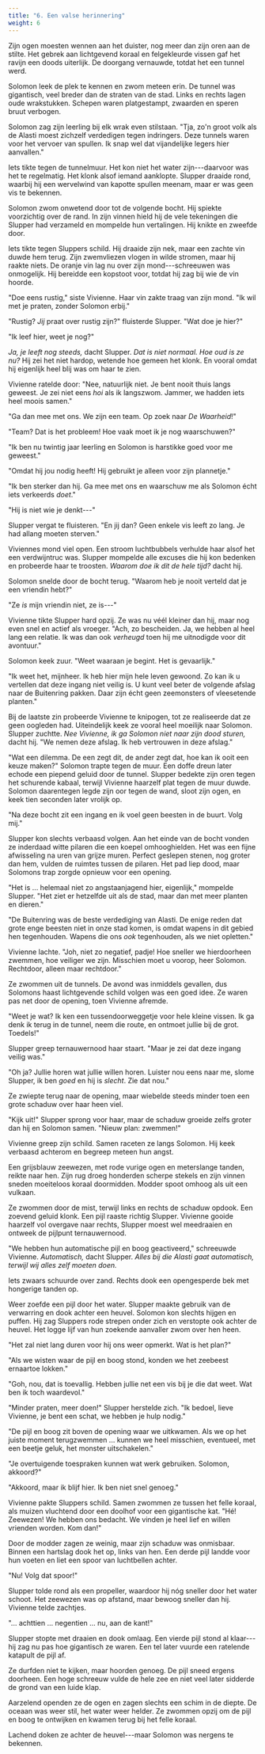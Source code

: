 ```yaml
---
title: "6. Een valse herinnering"
weight: 6
---
```


Zijn ogen moesten wennen aan het duister, nog meer dan zijn oren aan de stilte. Het gebrek aan lichtgevend koraal en felgekleurde vissen gaf het ravijn een doods uiterlijk. De doorgang vernauwde, totdat het een tunnel werd.

Solomon leek de plek te kennen en zwom meteen erin. De tunnel was gigantisch, veel breder dan de straten van de stad. Links en rechts lagen oude wrakstukken. Schepen waren platgestampt, zwaarden en speren bruut verbogen. 

Solomon zag zijn leerling bij elk wrak even stilstaan. "Tja, zo'n groot volk als de Alasti moest zichzelf verdedigen tegen indringers. Deze tunnels waren voor het vervoer van spullen. Ik snap wel dat vijandelijke legers hier aanvallen."

Iets tikte tegen de tunnelmuur. Het kon niet het water zijn---daarvoor was het te regelmatig. Het klonk alsof iemand aanklopte. Slupper draaide rond, waarbij hij een wervelwind van kapotte spullen meenam, maar er was geen vis te bekennen.

Solomon zwom onwetend door tot de volgende bocht. Hij spiekte voorzichtig over de rand. In zijn vinnen hield hij de vele tekeningen die Slupper had verzameld en mompelde hun vertalingen. Hij knikte en zweefde door.

Iets tikte tegen Sluppers schild. Hij draaide zijn nek, maar een zachte vin duwde hem terug. Zijn zwemvliezen vlogen in wilde stromen, maar hij raakte niets. De oranje vin lag nu over zijn mond---schreeuwen was onmogelijk. Hij bereidde een kopstoot voor, totdat hij zag bij wie de vin hoorde.

"Doe eens rustig," siste Vivienne. Haar vin zakte traag van zijn mond. "Ik wil met je praten, zonder Solomon erbij." 

"Rustig? _Jij_ praat over rustig zijn?" fluisterde Slupper. "Wat doe je hier?"

"Ik leef hier, weet je nog?"

_Ja, je leeft nog steeds,_ dacht Slupper. _Dat is niet normaal. Hoe oud is ze nu?_ Hij zei het niet hardop, wetende hoe gemeen het klonk. En vooral omdat hij eigenlijk heel blij was om haar te zien.

Vivienne ratelde door: "Nee, natuurlijk niet. Je bent nooit thuis langs geweest. Je zei niet eens _hoi_ als ik langszwom. Jammer, we hadden iets heel moois samen."

"Ga dan mee met ons. We zijn een team. Op zoek naar _De Waarheid_!"

"Team? Dat is het probleem! Hoe vaak moet ik je nog waarschuwen?"

"Ik ben nu twintig jaar leerling en Solomon is harstikke goed voor me geweest."

"Omdat hij jou nodig heeft! Hij gebruikt je alleen voor zijn plannetje."

"Ik ben sterker dan hij. Ga mee met ons en waarschuw me als Solomon écht iets verkeerds _doet_."

"Hij is niet wie je denkt---"

Slupper vergat te fluisteren. "En jij dan? Geen enkele vis leeft zo lang. Je had allang moeten sterven."

Viviennes mond viel open. Een stroom luchtbubbels verhulde haar alsof het een verdwijntruc was. Slupper mompelde alle excuses die hij kon bedenken en probeerde haar te troosten. _Waarom doe ik dit de hele tijd?_ dacht hij.

Solomon snelde door de bocht terug. "Waarom heb je nooit verteld dat je een vriendin hebt?"

"Ze _is_ mijn vriendin niet, ze is---"

Vivienne tikte Slupper hard opzij. Ze was nu véél kleiner dan hij, maar nog even snel en actief als vroeger. "Ach, zo bescheiden. Ja, we hebben al heel lang een relatie. Ik was dan ook _verheugd_ toen hij me uitnodigde voor dit avontuur."

Solomon keek zuur. "Weet waaraan je begint. Het is gevaarlijk."

"Ik weet het, mijnheer. Ik heb hier mijn hele leven gewoond. Zo kan ik u vertellen dat deze ingang niet veilig is. U kunt veel beter de volgende afslag naar de Buitenring pakken. Daar zijn écht geen zeemonsters of vleesetende planten."

Bij de laatste zin probeerde Vivienne te knipogen, tot ze realiseerde dat ze geen oogleden had. Uiteindelijk keek ze vooral heel moeilijk naar Solomon. Slupper zuchtte. _Nee Vivienne, ik ga Solomon niet naar zijn dood sturen,_ dacht hij. "We nemen deze afslag. Ik heb vertrouwen in deze afslag."

"Wat een dilemma. De een zegt dit, de ander zegt dat, hoe kan ik ooit een keuze maken?" Solomon trapte tegen de muur. Een doffe dreun later echode een piepend geluid door de tunnel. Slupper bedekte zijn oren tegen het schurende kabaal, terwijl Vivienne haarzelf plat tegen de muur duwde. Solomon daarentegen legde zijn oor tegen de wand, sloot zijn ogen, en keek tien seconden later vrolijk op.

"Na deze bocht zit een ingang en ik voel geen beesten in de buurt. Volg mij."

Slupper kon slechts verbaasd volgen. Aan het einde van de bocht vonden ze inderdaad witte pilaren die een koepel omhooghielden. Het was een fijne afwisseling na uren van grijze muren. Perfect geslepen stenen, nog groter dan hem, vulden de ruimtes tussen de pilaren. Het pad liep dood, maar Solomons trap zorgde opnieuw voor een opening.

"Het is ... helemaal niet zo angstaanjagend hier, eigenlijk," mompelde Slupper. "Het ziet er hetzelfde uit als de stad, maar dan met meer planten en dieren."

"De Buitenring was de beste verdediging van Alasti. De enige reden dat grote enge beesten niet in onze stad komen, is omdat wapens in dit gebied hen tegenhouden. Wapens die ons _ook_ tegenhouden, als we niet opletten."

Vivienne lachte. "Joh, niet zo negatief, padje! Hoe sneller we hierdoorheen zwemmen, hoe veiliger we zijn. Misschien moet u voorop, heer Solomon. Rechtdoor, alleen maar rechtdoor."

Ze zwommen uit de tunnels. De avond was inmiddels gevallen, dus Solomons haast lichtgevende schild volgen was een goed idee. Ze waren pas net door de opening, toen Vivienne afremde.

"Weet je wat? Ik ken een tussendoorweggetje voor hele kleine vissen. Ik ga denk ik terug in de tunnel, neem die route, en ontmoet jullie bij de grot. Toedels!"

Slupper greep ternauwernood haar staart. "Maar je zei dat deze ingang veilig was."

"Oh ja? Jullie horen wat jullie willen horen. Luister nou eens naar me, slome Slupper, ik ben _goed_ en hij is _slecht_. Zie dat nou."

Ze zwiepte terug naar de opening, maar wiebelde steeds minder toen een grote schaduw over haar heen viel.

"Kijk uit!" Slupper sprong voor haar, maar de schaduw groeide zelfs groter dan hij en Solomon samen. "Nieuw plan: zwemmen!"

Vivienne greep zijn schild. Samen raceten ze langs Solomon. Hij keek verbaasd achterom en begreep meteen hun angst.

Een grijsblauw zeewezen, met rode vurige ogen en meterslange tanden, reikte naar hen. Zijn rug droeg honderden scherpe stekels en zijn vinnen sneden moeiteloos koraal doormidden. Modder spoot omhoog als uit een vulkaan.

Ze zwommen door de mist, terwijl links en rechts de schaduw opdook. Een zoevend geluid klonk. Een pijl raaste richtig Slupper. Vivienne gooide haarzelf vol overgave naar rechts, Slupper moest wel meedraaien en ontweek de pijlpunt ternauwernood.

"We hebben hun automatische pijl en boog geactiveerd," schreeuwde Vivienne. _Automatisch,_ dacht Slupper. _Alles bij die Alasti gaat automatisch, terwijl wij alles zelf moeten doen._ 

Iets zwaars schuurde over zand. Rechts dook een opengesperde bek met hongerige tanden op. 

Weer zoefde een pijl door het water. Slupper maakte gebruik van de verwarring en dook achter een heuvel. Solomon kon slechts hijgen en puffen. Hij zag Sluppers rode strepen onder zich en verstopte ook achter de heuvel. Het logge lijf van hun zoekende aanvaller zwom over hen heen.

"Het zal niet lang duren voor hij ons weer opmerkt. Wat is het plan?"

"Als we wisten waar de pijl en boog stond, konden we het zeebeest
ernaartoe lokken."

"Goh, nou, dat is toevallig. Hebben jullie net een vis bij je die dat weet. Wat ben ik toch waardevol."

"Minder praten, meer doen!" Slupper herstelde zich. "Ik bedoel, lieve Vivienne, je bent een schat, we hebben je hulp nodig."

"De pijl en boog zit boven de opening waar we uitkwamen. Als we op het juiste moment terugzwemmen ... kunnen we heel misschien, eventueel, met een beetje geluk, het monster uitschakelen."

"Je overtuigende toespraken kunnen wat werk gebruiken. Solomon, akkoord?"

"Akkoord, maar ik blijf hier. Ik ben niet snel genoeg."

Vivienne pakte Sluppers schild. Samen zwommen ze tussen het felle koraal, als muizen vluchtend door een doolhof voor een gigantische kat. "Hé! Zeewezen! We hebben ons bedacht. We vinden je heel lief en willen vrienden worden. Kom dan!"

Door de modder zagen ze weinig, maar zijn schaduw was onmisbaar. Binnen een hartslag dook het op, links van hen. Een derde pijl landde voor hun voeten en liet een spoor van luchtbellen achter.

"Nu! Volg dat spoor!"

Slupper tolde rond als een propeller, waardoor hij nóg sneller door het water schoot. Het zeewezen was op afstand, maar bewoog sneller dan hij. Vivienne telde zachtjes.

"... achttien ... negentien ... nu, aan de kant!"

Slupper stopte met draaien en dook omlaag. Een vierde pijl stond al klaar---hij zag nu pas hoe gigantisch ze waren. Een tel later vuurde een ratelende katapult de pijl af.

Ze durfden niet te kijken, maar hoorden genoeg. De pijl sneed ergens doorheen. Een hoge schreeuw vulde de hele zee en niet veel later sidderde de grond van een luide klap.

Aarzelend openden ze de ogen en zagen slechts een schim in de diepte. De oceaan was weer stil, het water weer helder. Ze zwommen opzij om de pijl en boog te ontwijken en kwamen terug bij het felle koraal.

Lachend doken ze achter de heuvel---maar Solomon was nergens te bekennen.